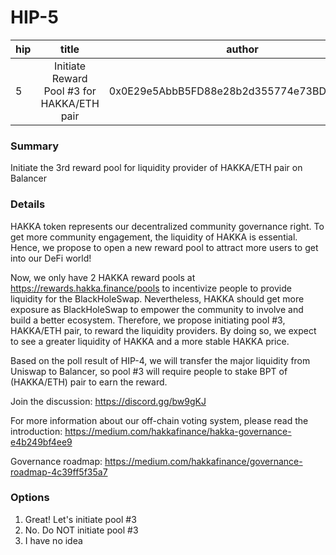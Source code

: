 # HIP-5

| hip | title | author | created | duration |
|----------|:----------:|:----------:|:----------:|:----------:|
| 5 | Initiate Reward Pool #3 for HAKKA/ETH pair | 0x0E29e5AbbB5FD88e28b2d355774e73BD47dE3bcd | 2020-09-07 | 1 |

### Summary
Initiate the 3rd reward pool for liquidity provider of HAKKA/ETH pair on Balancer

### Details

HAKKA token represents our decentralized community governance right. To get more community engagement, the liquidity of HAKKA is essential. Hence, we propose to open a new reward pool to attract more users to get into our DeFi world!


Now, we only have 2 HAKKA reward pools at https://rewards.hakka.finance/pools to incentivize people to provide liquidity for the BlackHoleSwap. Nevertheless, HAKKA should get more exposure as BlackHoleSwap to empower the community to involve and build a better ecosystem. Therefore, we propose initiating pool #3, HAKKA/ETH pair, to reward the liquidity providers. By doing so, we expect to see a greater liquidity of HAKKA and a more stable HAKKA price.

Based on the poll result of HIP-4, we will transfer the major liquidity from Uniswap to Balancer, so pool #3 will require people to stake BPT of (HAKKA/ETH) pair to earn the reward.


Join the discussion: 
https://discord.gg/bw9gKJ

For more information about our off-chain voting system, please read the introduction:
https://medium.com/hakkafinance/hakka-governance-e4b249bf4ee9

Governance roadmap:
https://medium.com/hakkafinance/governance-roadmap-4c39ff5f35a7

### Options
1. Great! Let's initiate pool #3
2. No. Do NOT initiate pool #3
3. I have no idea
